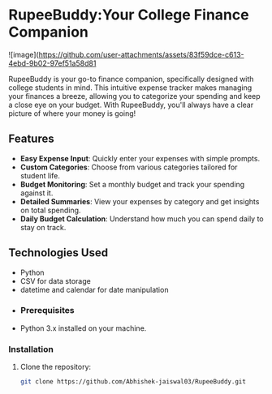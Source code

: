 # RupeeBuddy:Your College Finance Companion

![image](https://github.com/user-attachments/assets/83f59dce-c613-4ebd-9b02-97ef51a58d81

RupeeBuddy is your go-to finance companion, specifically designed with college students in mind. This intuitive expense tracker makes managing your finances a breeze, allowing you to categorize your spending and keep a close eye on your budget. With RupeeBuddy, you'll always have a clear picture of where your money is going!

## Features
- **Easy Expense Input**: Quickly enter your expenses with simple prompts.
- **Custom Categories**: Choose from various categories tailored for student life.
- **Budget Monitoring**: Set a monthly budget and track your spending against it.
- **Detailed Summaries**: View your expenses by category and get insights on total spending.
- **Daily Budget Calculation**: Understand how much you can spend daily to stay on track.

## Technologies Used
- Python
- CSV for data storage
- datetime and calendar for date manipulation
- ### Prerequisites
- Python 3.x installed on your machine.
  
### Installation
1. Clone the repository:
   ```bash
   git clone https://github.com/Abhishek-jaiswal03/RupeeBuddy.git
